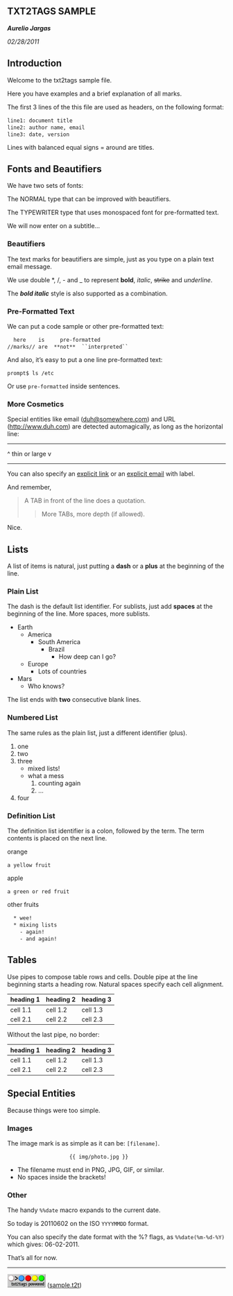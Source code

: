 ## TXT2TAGS SAMPLE

***Aurelio Jargas***

*02/28/2011*

## Introduction

Welcome to the txt2tags sample file.

Here you have examples and a brief explanation of all
marks.

The first 3 lines of the this file are used as headers,
on the following format:

    line1: document title
    line2: author name, email
    line3: date, version

Lines with balanced equal signs = around are titles.

## Fonts and Beautifiers

We have two sets of fonts:

The NORMAL type that can be improved with beautifiers.

The TYPEWRITER type that uses monospaced font for
pre-formatted text.

We will now enter on a subtitle…

### Beautifiers

The text marks for beautifiers are simple, just as you
type on a plain text email message.

We use double \*, /, - and \_ to represent **bold**,
*italic*, ~~strike~~ and *underline*.

The ***bold italic*** style is also supported as a
combination.

### Pre-Formatted Text

We can put a code sample or other pre-formatted text:

      here    is     pre-formatted
    //marks// are  **not**  ``interpreted``

And also, it’s easy to put a one line pre-formatted
text:

    prompt$ ls /etc

Or use `pre-formatted` inside sentences.

### More Cosmetics

Special entities like email ([duh@somewhere.com](duh@somewhere.com)) and
URL (<http://www.duh.com>) are detected automagically,
as long as the horizontal line:

------------------------------------------------------------------------

\^ thin or large v

------------------------------------------------------------------------

You can also specify an [explicit link](http://duh.org)
or an [explicit email](duh@somewhere.com) with label.

And remember,

> A TAB in front of the line does a quotation.
>
> > More TABs, more depth (if allowed).

Nice.

## Lists

A list of items is natural, just putting a **dash** or
a **plus** at the beginning of the line.

### Plain List

The dash is the default list identifier. For sublists,
just add **spaces** at the beginning of the line. More
spaces, more sublists.

-   Earth
    -   America
        -   South America
            -   Brazil
                -   How deep can I go?
    -   Europe
        -   Lots of countries
-   Mars
    -   Who knows?

The list ends with **two** consecutive blank lines.

### Numbered List

The same rules as the plain list, just a different
identifier (plus).

1.  one
2.  two
3.  three
    -   mixed lists!
    -   what a mess
        1.  counting again
        2.  …
4.  four

### Definition List

The definition list identifier is a colon, followed by
the term. The term contents is placed on the next line.

orange

    a yellow fruit

apple

    a green or red fruit

other fruits

      * wee!
      * mixing lists
        - again!
        - and again!

## Tables

Use pipes to compose table rows and cells.
Double pipe at the line beginning starts a heading row.
Natural spaces specify each cell alignment.

| heading 1 | heading 2 | heading 3 |
|-----------|-----------|-----------|
| cell 1.1  | cell 1.2  | cell 1.3  |
| cell 2.1  | cell 2.2  | cell 2.3  |

Without the last pipe, no border:

| heading 1 | heading 2 | heading 3 |
|-----------|-----------|-----------|
| cell 1.1  | cell 1.2  | cell 1.3  |
| cell 2.1  | cell 2.2  | cell 2.3  |

## Special Entities

Because things were too simple.

### Images

The image mark is as simple as it can be: `[filename]`.

                        {{ img/photo.jpg }}  

-   The filename must end in PNG, JPG, GIF, or similar.
-   No spaces inside the brackets!

### Other

The handy `%%date` macro expands to the current date.

So today is 20110602 on the ISO `YYYYMMDD` format.

You can also specify the date format with the %? flags,
as `%%date(%m-%d-%Y)` which gives: 06-02-2011.

That’s all for now.

------------------------------------------------------------------------

![t2tpowered.png](t2tpowered.png) ([sample.t2t](sample.t2t))